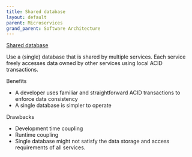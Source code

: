 ```yaml
---
title: Shared database
layout: default
parent: Microservices
grand_parent: Software Architecture
---
```


[Shared database]

Use a (single) database that is shared by multiple services. Each service freely accesses data owned by other services using local ACID transactions. 

Benefits
- A developer uses familiar and straightforward ACID transactions to enforce data consistency
- A single database is simpler to operate

Drawbacks
- Development time coupling
- Runtime coupling
- Single database might not satisfy the data storage and access requirements of all services.

[Shared database]: https://microservices.io/patterns/data/shared-database.html